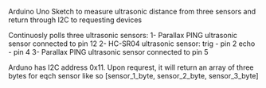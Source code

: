 Arduino Uno Sketch to measure ultrasonic distance from three sensors and return through I2C to requesting devices

Continuosly polls three ultrasonic sensors:
1- Parallax PING ultrasonic sensor connected to pin 12
2- HC-SR04 ultrasonic sensor:
    trig - pin 2
    echo - pin 4
3- Parallax PING ultrasonic sensor connected to pin 5

Arduno has I2C address 0x11. Upon requrest, it will return an array of three bytes for eqch sensor like so [sensor_1_byte, sensor_2_byte, sensor_3_byte]